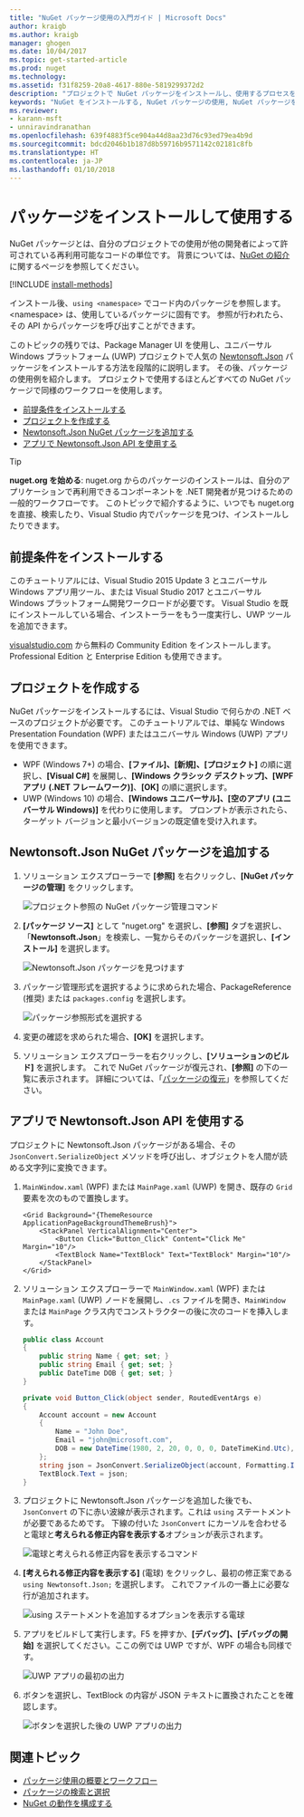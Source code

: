 ```yaml
---
title: "NuGet パッケージ使用の入門ガイド | Microsoft Docs"
author: kraigb
ms.author: kraigb
manager: ghogen
ms.date: 10/04/2017
ms.topic: get-started-article
ms.prod: nuget
ms.technology: 
ms.assetid: f31f8259-20a8-4617-880e-5819299372d2
description: "プロジェクトで NuGet パッケージをインストールし、使用するプロセスを説明するチュートリアル。"
keywords: "NuGet をインストールする, NuGet パッケージの使用, NuGet パッケージをインストールする, NuGet パッケージ参照, NuGet パッケージを使用する"
ms.reviewer:
- karann-msft
- unniravindranathan
ms.openlocfilehash: 639f4883f5ce904a44d8aa23d76c93ed79ea4b9d
ms.sourcegitcommit: bdcd2046b1b187d8b59716b9571142c02181c8fb
ms.translationtype: HT
ms.contentlocale: ja-JP
ms.lasthandoff: 01/10/2018
---
```

# <a name="install-and-use-a-package"></a>パッケージをインストールして使用する

NuGet パッケージとは、自分のプロジェクトでの使用が他の開発者によって許可されている再利用可能なコードの単位です。 背景については、[NuGet の紹介](../What-is-NuGet.md)に関するページを参照してください。

[!INCLUDE [install-methods](../includes/install-methods.md)]

インストール後、`using <namespace>` でコード内のパッケージを参照します。\<namespace\> は、使用しているパッケージに固有です。 参照が行われたら、その API からパッケージを呼び出すことができます。

このトピックの残りでは、Package Manager UI を使用し、ユニバーサル Windows プラットフォーム (UWP) プロジェクトで人気の [Newtonsoft.Json](https://www.nuget.org/packages/Newtonsoft.Json/) パッケージをインストールする方法を段階的に説明します。 その後、パッケージの使用例を紹介します。 プロジェクトで使用するほとんどすべての NuGet パッケージで同様のワークフローを使用します。

- [前提条件をインストールする](#install-pre-requisites)
- [プロジェクトを作成する](#create-a-project)
- [Newtonsoft.Json NuGet パッケージを追加する](#add-the-newtonsoftjson-nuget-package)
- [アプリで Newtonsoft.Json API を使用する](#use-the-newtonsoftjson-api-in-the-app)

> [!Tip]
> **nuget.org を始める**: nuget.org からのパッケージのインストールは、自分のアプリケーションで再利用できるコンポーネントを .NET 開発者が見つけるための一般的ワークフローです。 このトピックで紹介するように、いつでも nuget.org を直接、検索したり、Visual Studio 内でパッケージを見つけ、インストールしたりできます。

## <a name="install-pre-requisites"></a>前提条件をインストールする

このチュートリアルには、Visual Studio 2015 Update 3 とユニバーサル Windows アプリ用ツール、または Visual Studio 2017 とユニバーサル Windows プラットフォーム開発ワークロードが必要です。 Visual Studio を既にインストールしている場合、インストーラーをもう一度実行し、UWP ツールを追加できます。

[visualstudio.com](https://www.visualstudio.com/) から無料の Community Edition をインストールします。Professional Edition と Enterprise Edition も使用できます。 

## <a name="create-a-project"></a>プロジェクトを作成する

NuGet パッケージをインストールするには、Visual Studio で何らかの .NET ベースのプロジェクトが必要です。 このチュートリアルでは、単純な Windows Presentation Foundation (WPF) またはユニバーサル Windows (UWP) アプリを使用できます。

- WPF (Windows 7+) の場合、**[ファイル]、[新規]、[プロジェクト]** の順に選択し、**[Visual C#]** を展開し、**[Windows クラシック デスクトップ]、[WPF アプリ (.NET フレームワーク)]**、**[OK]** の順に選択します。
- UWP (Windows 10) の場合、**[Windows ユニバーサル]、[空のアプリ (ユニバーサル Windows)]** を代わりに使用します。 プロンプトが表示されたら、ターゲット バージョンと最小バージョンの既定値を受け入れます。

## <a name="add-the-newtonsoftjson-nuget-package"></a>Newtonsoft.Json NuGet パッケージを追加する

1. ソリューション エクスプローラーで **[参照]** を右クリックし、**[NuGet パッケージの管理]** をクリックします。

    ![プロジェクト参照の NuGet パッケージ管理コマンド](media/QS_Use-02-ManageNuGetPackages.png)

1. **[パッケージ ソース]** として "nuget.org" を選択し、**[参照]** タブを選択し、「**Newtonsoft.Json**」を検索し、一覧からそのパッケージを選択し、**[インストール]** を選択します。

    ![Newtonsoft.Json パッケージを見つけます](media/QS_Use-03-NewtonsoftJson.png)

1. パッケージ管理形式を選択するように求められた場合、PackageReference (推奨) または `packages.config` を選択します。

    ![パッケージ参照形式を選択する](media/QS_Use-03b-SelectFormat.png)

1. 変更の確認を求められた場合、**[OK]** を選択します。

1. ソリューション エクスプローラーを右クリックし、**[ソリューションのビルド]** を選択します。 これで NuGet パッケージが復元され、**[参照]** の下の一覧に表示されます。 詳細については、「[パッケージの復元](../consume-packages/package-restore.md)」を参照してください。

## <a name="use-the-newtonsoftjson-api-in-the-app"></a>アプリで Newtonsoft.Json API を使用する

プロジェクトに Newtonsoft.Json パッケージがある場合、その `JsonConvert.SerializeObject` メソッドを呼び出し、オブジェクトを人間が読める文字列に変換できます。

1. `MainWindow.xaml` (WPF) または `MainPage.xaml` (UWP) を開き、既存の `Grid` 要素を次のもので置換します。

    ```xaml
    <Grid Background="{ThemeResource ApplicationPageBackgroundThemeBrush}">
        <StackPanel VerticalAlignment="Center">
            <Button Click="Button_Click" Content="Click Me" Margin="10"/>
            <TextBlock Name="TextBlock" Text="TextBlock" Margin="10"/>
        </StackPanel>
    </Grid>
    ```

1. ソリューション エクスプローラーで `MainWindow.xaml` (WPF) または `MainPage.xaml` (UWP) ノードを展開し、`.cs` ファイルを開き、`MainWindow` または `MainPage` クラス内でコンストラクターの後に次のコードを挿入します。

    ```cs
    public class Account
    {
        public string Name { get; set; }
        public string Email { get; set; }
        public DateTime DOB { get; set; }
    }

    private void Button_Click(object sender, RoutedEventArgs e)
    {
        Account account = new Account
        {
            Name = "John Doe",
            Email = "john@microsoft.com",
            DOB = new DateTime(1980, 2, 20, 0, 0, 0, DateTimeKind.Utc),
        };
        string json = JsonConvert.SerializeObject(account, Formatting.Indented);
        TextBlock.Text = json;
    }
    ```

1. プロジェクトに Newtonsoft.Json パッケージを追加した後でも、`JsonConvert` の下に赤い波線が表示されます。これは `using` ステートメントが必要であるためです。 下線の付いた `JsonConvert` にカーソルを合わせると電球と**考えられる修正内容を表示する**オプションが表示されます。

    ![電球と考えられる修正内容を表示するコマンド](media/QS_Use-04-ShowPotentialFixes.png)


1. **[考えられる修正内容を表示する]** (電球) をクリックし、最初の修正案である `using Newtonsoft.Json;` を選択します。 これでファイルの一番上に必要な行が追加されます。

    ![using ステートメントを追加するオプションを表示する電球](media/QS_Use-05-AddUsing.png)

1. アプリをビルドして実行します。F5 を押すか、**[デバッグ]、[デバッグの開始]** を選択してください。ここの例では UWP ですが、WPF の場合も同様です。

    ![UWP アプリの最初の出力](media/QS_Use-06-AppStart.png)

1. ボタンを選択し、TextBlock の内容が JSON テキストに置換されたことを確認します。

    ![ボタンを選択した後の UWP アプリの出力](media/QS_Use-07-AppEnd.png)

## <a name="related-topics"></a>関連トピック

- [パッケージ使用の概要とワークフロー](../consume-packages/overview-and-workflow.md)
- [パッケージの検索と選択](../consume-packages/finding-and-choosing-packages.md)
- [NuGet の動作を構成する](../consume-packages/configuring-nuget-behavior.md)
